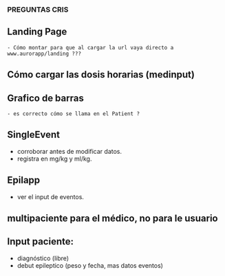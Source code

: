 
### PREGUNTAS CRIS

   ## Landing Page
    - Cómo montar para que al cargar la url vaya directo a www.aurorapp/landing ???


   ## Cómo cargar las dosis horarias (medinput)

   ## Grafico de barras
    - es correcto cómo se llama en el Patient ?


## SingleEvent
 - corroborar antes de modificar datos.
 - registra en mg/kg y ml/kg.


## Epilapp
 - ver el input de eventos.

## multipaciente para el médico, no para le usuario

## Input paciente:
 - diagnóstico (libre)
 - debut epileptico (peso y fecha, mas datos eventos)

